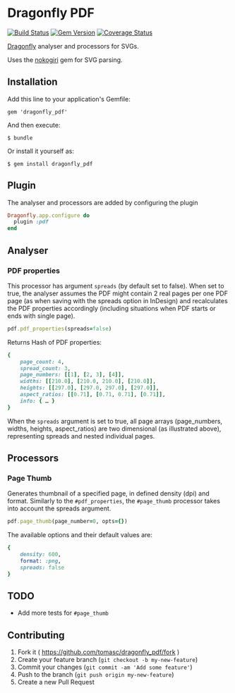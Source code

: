 # Dragonfly PDF

[![Build Status](https://travis-ci.org/tomasc/dragonfly_pdf.svg)](https://travis-ci.org/tomasc/dragonfly_pdf) [![Gem Version](https://badge.fury.io/rb/dragonfly_pdf.svg)](http://badge.fury.io/rb/dragonfly_pdf) [![Coverage Status](https://img.shields.io/coveralls/tomasc/dragonfly_pdf.svg)](https://coveralls.io/r/tomasc/dragonfly_pdf)

[Dragonfly](https://github.com/markevans/dragonfly) analyser and processors for SVGs.

Uses the [nokogiri](http://nokogiri.org) gem for SVG parsing.

## Installation

Add this line to your application's Gemfile:

    gem 'dragonfly_pdf'

And then execute:

    $ bundle

Or install it yourself as:

    $ gem install dragonfly_pdf

## Plugin
The analyser and processors are added by configuring the plugin

```ruby
Dragonfly.app.configure do
  plugin :pdf
end
```

## Analyser

### PDF properties

This processor has argument `spreads` (by default set to false). When set to true, the analyser assumes the PDF might contain 2 real pages per one PDF page (as when saving with the spreads option in InDesign) and recalculates the PDF properties accordingly (including situations when PDF starts or ends with single page).

```ruby
pdf.pdf_properties(spreads=false)
```

Returns Hash of PDF properties:

```ruby
{
    page_count: 4,
    spread_count: 3,
    page_numbers: [[1], [2, 3], [4]],
    widths: [[210.0], [210.0, 210.0], [210.0]],
    heights: [[297.0], [297.0, 297.0], [297.0]],
    aspect_ratios: [[0.71], [0.71, 0.71], [0.71]], 
    info: { … }
}
```

When the `spreads` argument is set to true, all page arrays (page_numbers, widths, heights, aspect_ratios) are two dimensional (as illustrated above), representing spreads and nested individual pages.

## Processors

### Page Thumb

Generates thumbnail of a specified page, in defined density (dpi) and format. Similarly to the `#pdf_properties`, the `#page_thumb` processor takes into account the spreads argument.

```ruby
pdf.page_thumb(page_number=0, opts={})
```

The available options and their default values are:

```ruby
{
    density: 600,
    format: :png,
    spreads: false
}
```

## TODO

* Add more tests for `#page_thumb`

## Contributing

1. Fork it ( https://github.com/tomasc/dragonfly_pdf/fork )
2. Create your feature branch (`git checkout -b my-new-feature`)
3. Commit your changes (`git commit -am 'Add some feature'`)
4. Push to the branch (`git push origin my-new-feature`)
5. Create a new Pull Request